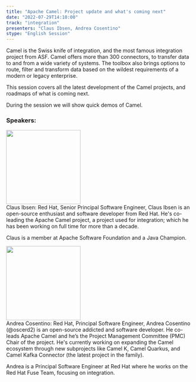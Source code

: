```yaml
---
title: "Apache Camel: Project update and what's coming next"
date: "2022-07-29T14:10:00"
track: "integration"
presenters: "Claus Ibsen, Andrea Cosentino"
stype: "English Session"
---
```

Camel is the Swiss knife of integration, and the most famous integration project from ASF.
Camel offers more than 300 connectors, to transfer data to and from a wide variety of systems. The toolbox also brings options to route, filter and transform data based on the wildest requirements of a modern or legacy enterprise.

This session covers all the latest development of the Camel projects, and roadmaps of what is coming next. 

During the session we will show quick demos of Camel.
 ### Speakers: 
 <img src="images/speaker/1141.png" width="200" /><br>Claus Ibsen: Red Hat, Senior Principal Software Engineer, Claus Ibsen is an open-source enthusiast and software developer from Red Hat. He's co-leading the Apache Camel project, a project used for integration; which he has been working on full time for more than a decade.

Claus is a member at Apache Software Foundation and a Java Champion.

 <img src="images/speaker/1141_2.png" width="200" /><br>Andrea Cosentino: Red Hat, Principal Software Engineer, Andrea Cosentino (@oscerd2) is an open-source addicted and software developer. He co-leads Apache Camel and he’s the Project Management Committee (PMC) Chair of the project. He's currently working on expanding the Camel ecosystem through new subprojects like Camel K, Camel Quarkus, and Camel Kafka Connector (the latest project in the family). 

Andrea is a Principal Software Engineer at Red Hat where he works on the Red Hat Fuse Team, focusing on integration.

 